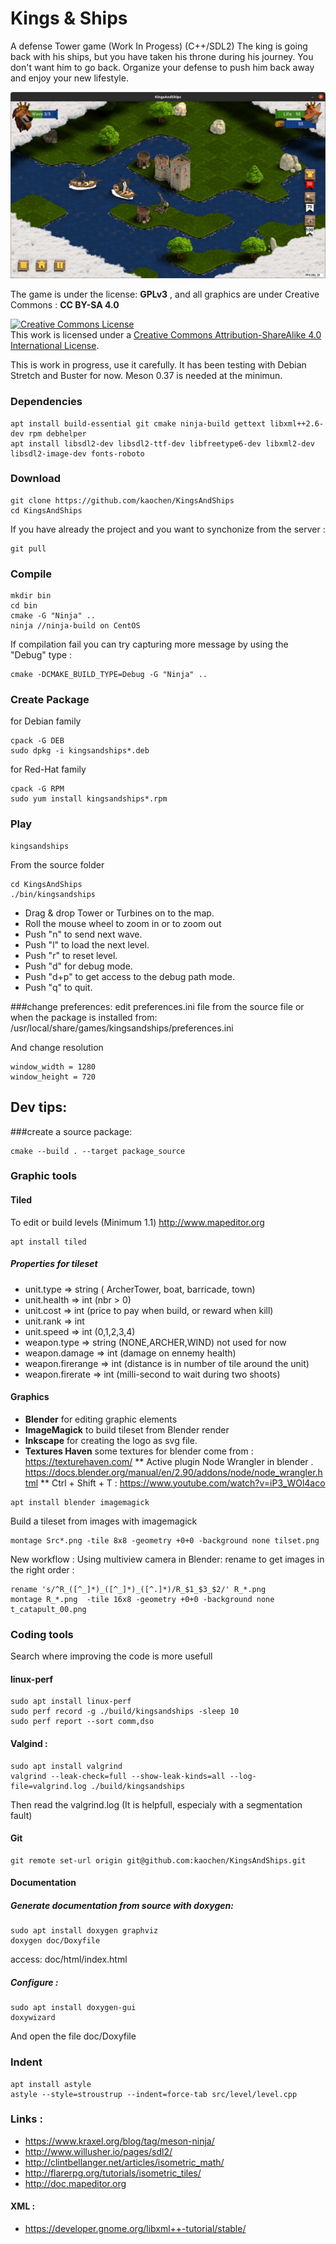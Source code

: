 # Kings & Ships
A defense Tower game (Work In Progess) (C++/SDL2)
The king is going back with his ships, but you have taken his throne during his journey. You don't want him to go back. Organize your defense to push him back away and enjoy your new lifestyle.

 ![KingsAndShips_ScreenShot](./src/img/KingsAndShips.jpg)
 
The game is under the license: **GPLv3** , and all graphics are under Creative Commons : **CC BY-SA 4.0**

<a rel="license" href="http://creativecommons.org/licenses/by-sa/4.0/"><img alt="Creative Commons License" style="border-width:0" src="https://i.creativecommons.org/l/by-sa/4.0/88x31.png" /></a><br />This work is licensed under a <a rel="license" href="http://creativecommons.org/licenses/by-sa/4.0/">Creative Commons Attribution-ShareAlike 4.0 International License</a>.

This is work in progress, use it carefully. It has been testing with Debian Stretch and Buster for now.
Meson 0.37 is needed at the minimun.

### Dependencies
```
apt install build-essential git cmake ninja-build gettext libxml++2.6-dev rpm debhelper
apt install libsdl2-dev libsdl2-ttf-dev libfreetype6-dev libxml2-dev libsdl2-image-dev fonts-roboto

```

### Download
```
git clone https://github.com/kaochen/KingsAndShips
cd KingsAndShips
```
If you have already the project and you want to synchonize from the server :
```
git pull
```

### Compile
```
mkdir bin
cd bin
cmake -G "Ninja" ..
ninja //ninja-build on CentOS
```

If compilation fail you can try capturing more message by using the "Debug" type :
```
cmake -DCMAKE_BUILD_TYPE=Debug -G "Ninja" ..
```

### Create Package
for Debian family
```
cpack -G DEB
sudo dpkg -i kingsandships*.deb
```

for Red-Hat family
```
cpack -G RPM
sudo yum install kingsandships*.rpm
```

### Play

```
kingsandships
```
From the source folder
```
cd KingsAndShips
./bin/kingsandships
```

 * Drag & drop Tower or Turbines on to the map.
 * Roll the mouse wheel to zoom in or to zoom out
 * Push "n" to send next wave.
 * Push "l" to load the next level.
 * Push "r" to reset level.
 * Push "d" for debug mode.
 * Push "d+p" to get access to the debug path mode.
 * Push "q" to quit.


###change preferences:
edit preferences.ini file from the source file
or when the package is installed from:
/usr/local/share/games/kingsandships/preferences.ini

And change resolution
```
window_width = 1280
window_height = 720
```

## Dev tips:

###create a source package:

```
cmake --build . --target package_source

```

### Graphic tools
#### Tiled
To edit or build levels (Minimum 1.1) http://www.mapeditor.org
```
apt install tiled
```
##### Properties for tileset 
  * unit.type => string ( ArcherTower, boat, barricade, town)
  * unit.health => int (nbr > 0)
  * unit.cost => int (price to pay when build, or reward when kill)
  * unit.rank => int
  * unit.speed => int (0,1,2,3,4)
  * weapon.type => string (NONE,ARCHER,WIND) not used for now
  * weapon.damage => int (damage on ennemy health)
  * weapon.firerange => int (distance is in number of tile around the unit)
  * weapon.firerate => int (milli-second to wait during two shoots)
    
#### Graphics
  * **Blender** for editing graphic elements
  * **ImageMagick** to build tileset from Blender render 
  * **Inkscape** for creating the logo as svg file.
  * **Textures Haven** some textures for blender come from : https://texturehaven.com/
  ** Active plugin Node Wrangler in blender . https://docs.blender.org/manual/en/2.90/addons/node/node_wrangler.html
  ** Ctrl + Shift + T : https://www.youtube.com/watch?v=iP3_WOl4aco

```
apt install blender imagemagick
```

Build a tileset from images with imagemagick
```
montage Src*.png -tile 8x8 -geometry +0+0 -background none tilset.png
```

New workflow :
Using multiview camera in Blender:
rename to get images in the right order :
```
rename 's/^R_([^_]*)_([^_]*)_([^.]*)/R_$1_$3_$2/' R_*.png
montage R_*.png  -tile 16x8 -geometry +0+0 -background none t_catapult_00.png
```
### Coding tools
Search where improving the code is more usefull
#### linux-perf
```
sudo apt install linux-perf
sudo perf record -g ./build/kingsandships -sleep 10
sudo perf report --sort comm,dso
```

#### Valgind :
```
sudo apt install valgrind
valgrind --leak-check=full --show-leak-kinds=all --log-file=valgrind.log ./build/kingsandships

```
Then read the valgrind.log (It is helpfull, especialy with a segmentation fault)


#### Git
```
git remote set-url origin git@github.com:kaochen/KingsAndShips.git
```

#### Documentation
##### Generate documentation from source with doxygen: 

```
sudo apt install doxygen graphviz
doxygen doc/Doxyfile
```
access: doc/html/index.html

##### Configure :
```
sudo apt install doxygen-gui
doxywizard
```
And open the file doc/Doxyfile
### Indent

```
apt install astyle
astyle --style=stroustrup --indent=force-tab src/level/level.cpp
```

### Links :

 * https://www.kraxel.org/blog/tag/meson-ninja/
 * http://www.willusher.io/pages/sdl2/
 * http://clintbellanger.net/articles/isometric_math/
 * http://flarerpg.org/tutorials/isometric_tiles/
 * http://doc.mapeditor.org

#### XML : ####

 * https://developer.gnome.org/libxml++-tutorial/stable/
